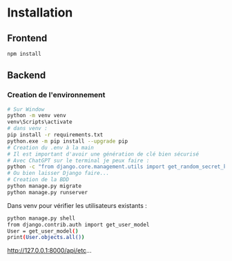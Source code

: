 # Installation

## Frontend
```bash
npm install
```

## Backend

### Creation de l'environnement 
```bash
# Sur Window
python -m venv venv
venv\Scripts\activate
# dans venv :
pip install -r requirements.txt
python.exe -m pip install --upgrade pip
# Creation du .env à la main
# Il est important d'avoir une génération de clé bien sécurisé
# Avec ChatGPT sur le terminal je peux faire : 
python -c "from django.core.management.utils import get_random_secret_key; print('KEY=' + get_random_secret_key())"
# Ou bien laisser Django faire...
# Creation de la BDD
python manage.py migrate
python manage.py runserver
```

Dans venv pour vérifier les utilisateurs existants :
```bash
python manage.py shell
from django.contrib.auth import get_user_model
User = get_user_model()
print(User.objects.all())
```
http://127.0.0.1:8000/api/etc...